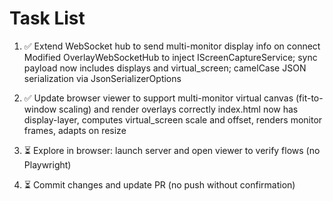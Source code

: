 # Task List

1. ✅ Extend WebSocket hub to send multi-monitor display info on connect
Modified OverlayWebSocketHub to inject IScreenCaptureService; sync payload now includes displays and virtual_screen; camelCase JSON serialization via JsonSerializerOptions
2. ✅ Update browser viewer to support multi-monitor virtual canvas (fit-to-window scaling) and render overlays correctly
index.html now has display-layer, computes virtual_screen scale and offset, renders monitor frames, adapts on resize
3. ⏳ Explore in browser: launch server and open viewer to verify flows (no Playwright)

4. ⏳ Commit changes and update PR (no push without confirmation)



